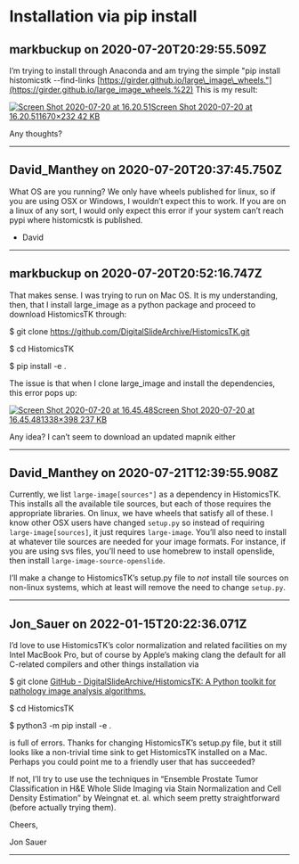 # Installation via pip install

## markbuckup on 2020-07-20T20:29:55.509Z

I’m trying to install through Anaconda and am trying the simple "pip install histomicstk \-\-find\-links [https://girder.github.io/large\_image\_wheels."](https://girder.github.io/large_image_wheels.%22) This is my result:


[![Screen Shot 2020-07-20 at 16.20.51](https://discourse.girder.org/uploads/default/optimized/1X/3bbe6b13f1a91c02d0f108447d87fcce48cc94c3_2_690x95.png)Screen Shot 2020\-07\-20 at 16\.20\.511670×232 42 KB](https://discourse.girder.org/uploads/default/original/1X/3bbe6b13f1a91c02d0f108447d87fcce48cc94c3.png "Screen Shot 2020-07-20 at 16.20.51")


Any thoughts?


---

## David_Manthey on 2020-07-20T20:37:45.750Z

What OS are you running? We only have wheels published for linux, so if you are using OSX or Windows, I wouldn’t expect this to work. If you are on a linux of any sort, I would only expect this error if your system can’t reach pypi where histomicstk is published.


* David

---

## markbuckup on 2020-07-20T20:52:16.747Z

That makes sense. I was trying to run on Mac OS. It is my understanding, then, that I install large\_image as a python package and proceed to download HistomicsTK through:


$ git clone <https://github.com/DigitalSlideArchive/HistomicsTK.git>  

$ cd HistomicsTK  

$ pip install \-e .


The issue is that when I clone large\_image and install the dependencies, this error pops up:


[![Screen Shot 2020-07-20 at 16.45.48](https://discourse.girder.org/uploads/default/optimized/1X/2a40dd843e962585678bf432a2ddf34bdbc36e0a_2_690x205.jpeg)Screen Shot 2020\-07\-20 at 16\.45\.481338×398 237 KB](https://discourse.girder.org/uploads/default/original/1X/2a40dd843e962585678bf432a2ddf34bdbc36e0a.jpeg "Screen Shot 2020-07-20 at 16.45.48")


Any idea? I can’t seem to download an updated mapnik either


---

## David_Manthey on 2020-07-21T12:39:55.908Z

Currently, we list `large-image[sources"]` as a dependency in HistomicsTK. This installs all the available tile sources, but each of those requires the appropriate libraries. On linux, we have wheels that satisfy all of these. I know other OSX users have changed `setup.py` so instead of requiring `large-image[sources]`, it just requires `large-image`. You’ll also need to install at whatever tile sources are needed for your image formats. For instance, if you are using svs files, you’ll need to use homebrew to install openslide, then install `large-image-source-openslide`.


I’ll make a change to HistomicsTK’s setup.py file to *not* install tile sources on non\-linux systems, which at least will remove the need to change `setup.py`.


---

## Jon_Sauer on 2022-01-15T20:22:36.071Z

I’d love to use HistomicsTK’s color normalization and related facilities on my Intel MacBook Pro, but of course by Apple’s making clang the default for all C\-related compilers and other things installation via


$ git clone [GitHub \- DigitalSlideArchive/HistomicsTK: A Python toolkit for pathology image analysis algorithms.](https://github.com/DigitalSlideArchive/HistomicsTK.git)  

$ cd HistomicsTK  

$ python3 \-m pip install \-e .


is full of errors. Thanks for changing HistomicsTK’s setup.py file, but it still looks like a non\-trivial time sink to get HistomicsTK installed on a Mac. Perhaps you could point me to a friendly user that has succeeded?


If not, I’ll try to use use the techniques in “Ensemble Prostate Tumor Classification in H\&E Whole Slide Imaging via Stain Normalization and Cell Density Estimation” by Weingnat et. al. which seem pretty straightforward (before actually trying them).


Cheers,  

Jon Sauer


---

